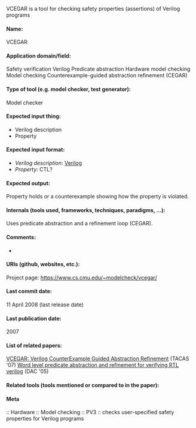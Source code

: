 VCEGAR  is a tool for checking safety properties (assertions) of Verilog programs

#### Name:
VCEGAR

#### Application domain/field:
Safety verification
Verilog
Predicate abstraction
Hardware model checking
Model checking
Counterexample-guided abstraction refinement (CEGAR)

#### Type of tool (e.g. model checker, test generator):
Model checker

#### Expected input thing:
- Verilog description
- Property

#### Expected input format:
- *Verilog description*: [Verilog](../Formats/Verilog.md)
- *Property*: CTL?

#### Expected output:
Property holds or a counterexample showing how the property is violated.

#### Internals (tools used, frameworks, techniques, paradigms, ...):
Uses predicate abstraction and a refinement loop (CEGAR).

#### Comments:
-

#### URIs (github, websites, etc.):
Project page: https://www.cs.cmu.edu/~modelcheck/vcegar/

#### Last commit date:
11 April 2008 (last release date)

#### Last publication date:
2007

#### List of related papers:
[
              VCEGAR: Verilog CounterExample Guided Abstraction Refinement](https://doi.org/10.1007/978-3-540-71209-1_45) (TACAS '07)
[Word level predicate abstraction and refinement for verifying RTL verilog](https://doi.org/10.1145/1065579.1065697) (DAC '05)

#### Related tools (tools mentioned or compared to in the paper):

#### Meta
:: Hardware
:: Model checking
:: PV3 :: checks user-specified safety properties for Verilog programs